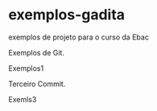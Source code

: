 # exemplos-gadita
exemplos de projeto para o curso da Ebac

Exemplos de Git.

Exemplos1

Terceiro Commit.

Exemls3


